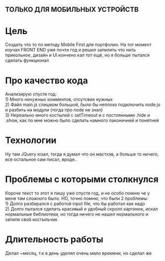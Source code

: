 <h2>ТОЛЬКО ДЛЯ МОБИЛЬНЫХ УСТРОЙСТВ</h2>

# Цель
Создать что то по методу Mobile First для портфолио. На тот момент изучал FRONT END уже почти год и решил запилить что нить прикольное, дизайн и UI кончено кал тот ещё, но я больше пытался сделать функционал

<h1>Про качество кода</h1>
Анализирую спустя год:</br>
  1) Много ненужных комментов, отсутсвие нужных</br>
  2) Файл main.js слишком большой, было бы неплохо подключить node.js и разбить на модули (тогда про node не знал)</br>
  3) Нереально много костылей с setTimeout и с постоянными .hide и .show, как по мне можно было сделать намного лаконичней и понятней </br>

<h1>Технологии</h1>
Ну там JQuery юзал, тогда я думал что он мастхэв, а больше то ничего, все остальное сам писал, вроде..

<h1>Проблемы с которыми столкнулся</h1>
Короче текст то этот я пишу уже спустя год, и не особо помню че у меня там сложного было. НО, точно помню, что были 2 проблемы: <br>
1) Долго разбирался с работой input file, что бы работал как надо<br>
2) Долго пытался сделать красивый и удобный скролл картинок, искал нормальные библиотеки, но тогда ничего не нашел нормального и запили свой костыльчик

<h1>Длительность работы</h1>
Делал ~месяц, т.к в день уделял очень мало времени, но сделал же
